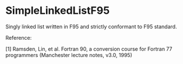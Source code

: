 # SimpleLinkedListF95
Singly linked list written in F95 and strictly conformant to F95 standard.

Reference:

[1] Ramsden, Lin, et al. Fortran 90, a conversion course for Fortran 77 programmers (Manchester lecture notes, v3.0, 1995)
